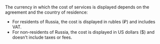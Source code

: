 The currency in which the cost of services is displayed depends on the agreement and the country of residence:

- For residents of Russia, the cost is displayed in rubles (₽) and includes VAT.
- For non-residents of Russia, the cost is displayed in US dollars ($) and doesn't include taxes or fees.


